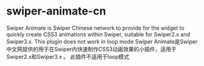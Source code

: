 # swiper-animate-cn
Swiper Animate is Swiper Chinese network to provide for the widget to quickly create CSS3 animations within Swiper, suitable for Swiper2.x and Swiper3.x. This plugin does not work in loop mode
Swiper Animate是Swiper中文网提供的用于在Swiper内快速制作CSS3动画效果的小插件，适用于Swiper2.x和Swiper3.x 。
此插件不适用于loop模式

